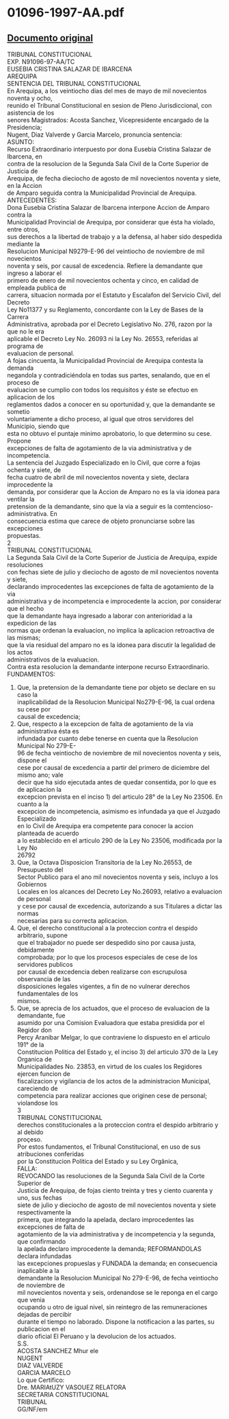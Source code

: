 
01096-1997-AA.pdf
=================
  
[Documento original](https://tc.gob.pe/jurisprudencia/1998/01096-1997-AA.pdf)  
---  
TRIBUNAL CONSTITUCIONAL  
EXP. N91096-97-AA/TC  
EUSEBIA CRISTINA SALAZAR DE IBARCENA  
AREQUIPA  
SENTENCIA DEL TRIBUNAL CONSTITUCIONAL  
En Arequipa, a los veintiocho dias del mes de mayo de mil novecientos noventa y ocho,  
reunido el Tribunal Constitucional en sesion de Pleno Jurisdiccional, con asistencia de los  
senores Magistrados: Acosta Sanchez, Vicepresidente encargado de la Presidencia;  
Nugent, Diaz Valverde y Garcia Marcelo, pronuncia sentencia:  
ASUNTO:  
Recurso Extraordinario interpuesto por dona Eusebia Cristina Salazar de Ibarcena, en  
contra de la resolucion de la Segunda Sala Civil de la Corte Superior de Justicia de  
Arequipa, de fecha dieciocho de agosto de mil novecientos noventa y siete, en la Accion  
de Amparo seguida contra la Municipalidad Provincial de Arequipa.  
ANTECEDENTES:  
Dona Eusebia Cristina Salazar de Ibarcena interpone Accion de Amparo contra la  
Municipalidad Provincial de Arequipa, por considerar que ésta ha violado, entre otros,  
sus derechos a la libertad de trabajo y a la defensa, al haber sido despedida mediante la  
Resolucion Municipal N9279-E-96 del veintiocho de noviembre de mil novecientos  
noventa y seis, por causal de excedencia. Refiere la demandante que ingreso a laborar el  
primero de enero de mil novecientos ochenta y cinco, en calidad de empleada publica de  
carrera, situacion normada por el Estatuto y Escalafon del Servicio Civil, del Decreto  
Ley No11377 y su Reglamento, concordante con la Ley de Bases de la Carrera  
Administrativa, aprobada por el Decreto Legislativo No. 276, razon por la que no le era  
aplicable el Decreto Ley No. 26093 ni la Ley No. 26553, referidas al programa de  
evaluacion de personal.  
A fojas cincuenta, la Municipalidad Provincial de Arequipa contesta la demanda  
negandola y contradiciéndola en todas sus partes, senalando, que en el proceso de  
evaluacion se cumplio con todos los requisitos y éste se efectuo en aplicacion de los  
reglamentos dados a conocer en su oportunidad y, que la demandante se sometio  
voluntariamente a dicho proceso, al igual que otros servidores del Municipio, siendo que  
esta no obtuvo el puntaje minimo aprobatorio, lo que determino su cese. Propone  
excepciones de falta de agotamiento de la via administrativa y de incompetencia.  
La sentencia del Juzgado Especializado en lo Civil, que corre a fojas ochenta y siete, de  
fecha cuatro de abril de mil novecientos noventa y siete, declara improcedente la  
demanda, por considerar que la Accion de Amparo no es la via idonea para ventilar la  
pretension de la demandante, sino que la via a seguir es la comtencioso-administrativa. En  
consecuencia estima que carece de objeto pronunciarse sobre las excepciones  
propuestas.  
2  
TRIBUNAL CONSTITUCIONAL  
La Segunda Sala Civil de la Corte Superior de Justicia de Arequipa, expide resoluciones  
con fechas siete de julio y dieciocho de agosto de mil novecientos noventa y siete,  
declarando improcedentes las excepciones de falta de agotamiento de la via  
administrativa y de incompetencia e improcedente la accion, por considerar que el hecho  
que la demandante haya ingresado a laborar con anterioridad a la expedicion de las  
normas que ordenan la evaluacion, no implica la aplicacion retroactiva de las mismas;  
que la via residual del amparo no es la idonea para discutir la legalidad de los actos  
administrativos de la evaluacion.  
Contra esta resolucion la demandante interpone recurso Extraordinario.  
FUNDAMENTOS:  
1. Que, la pretension de la demandante tiene por objeto se declare en su caso la  
inaplicabilidad de la Resolucion Municipal No279-E-96, la cual ordena su cese por  
causal de excedencia;  
2. Que, respecto a la excepcion de falta de agotamiento de la via administrativa ésta es  
infundada por cuanto debe tenerse en cuenta que la Resolucion Municipal No 279-E-  
96 de fecha veintiocho de noviembre de mil novecientos noventa y seis, dispone el  
cese por causal de excedencia a partir del primero de diciembre del mismo ano; vale  
decir que ha sido ejecutada antes de quedar consentida, por lo que es de aplicacion la  
excepcion prevista en el inciso 1) del articulo 28° de la Ley No 23506. En cuanto a la  
excepcion de incompetencia, asimismo es infundada ya que el Juzgado Especializado  
en lo Civil de Arequipa era competente para conocer la accion planteada de acuerdo  
a lo establecido en el articulo 290 de la Ley No 23506, modificada por la Ley No  
26792  
3. Que, la Octava Disposicion Transitoria de la Ley No.26553, de Presupuesto del  
Sector Publico para el ano mil novecientos noventa y seis, incluyo a los Gobiernos  
Locales en los alcances del Decreto Ley No.26093, relativo a evaluacion de personal  
y cese por causal de excedencia, autorizando a sus Titulares a dictar las normas  
necesarias para su correcta aplicacion.  
4. Que, el derecho constitucional a la proteccion contra el despido arbitrario, supone  
que el trabajador no puede ser despedido sino por causa justa, debidamente  
comprobada; por lo que los procesos especiales de cese de los servidores publicos  
por causal de excedencia deben realizarse con escrupulosa observancia de las  
disposiciones legales vigentes, a fin de no vulnerar derechos fundamentales de los  
mismos.  
5. Que, se aprecia de los actuados, que el proceso de evaluacion de la demandante, fue  
asumido por una Comision Evaluadora que estaba presidida por el Regidor don  
Percy Aranibar Melgar, lo que contraviene lo dispuesto en el articulo 191° de la  
Constitucion Politica del Estado y, el inciso 3) del articulo 370 de la Ley Organica de  
Municipalidades No. 23853, en virtud de los cuales los Regidores ejercen funcion de  
fiscalizacion y vigilancia de los actos de la administracion Municipal, careciendo de  
competencia para realizar acciones que originen cese de personal; violandose los  
3  
TRIBUNAL CONSTITUCIONAL  
derechos constitucionales a la proteccion contra el despido arbitrario y al debido  
proçeso.  
Por estos fundamentos, el Tribunal Constitucional, en uso de sus atribuciones conferidas  
por la Constitucion Politica del Estado y su Ley Orgânica,  
FALLA:  
REVOCANDO las resoluciones de la Segunda Sala Civil de la Corte Superior de  
Justicia de Arequipa, de fojas ciento treinta y tres y ciento cuarenta y uno, sus fechas  
siete de julio y dieciocho de agosto de mil novecientos noventa y siete respectivamente la  
primera, que integrando la apelada, declaro improcedentes las excepciones de falta de  
agotamiento de la via administrativa y de incompetencia y la segunda, que confirmando  
la apelada declaro improcedente la demanda; REFORMANDOLAS declara infundadas  
las excepciones propueslas y FUNDADA la demanda; en consecuencia inaplicable a la  
demandante la Resolucion Municipal No 279-E-96, de fecha veintiocho de noviembre de  
mil novecientos noventa y seis, ordenandose se le reponga en el cargo que venia  
ocupando u otro de igual nivel, sin reintegro de las remuneraciones dejadas de percibir  
durante el tiempo no laborado. Dispone la notificacion a las partes, su publicacion en el  
diario oficial El Peruano y la devolucion de los actuados.  
S.S.  
ACOSTA SANCHEZ Mhur ele  
NUGENT  
DIAZ VALVERDE  
GARCIA MARCELO  
Lo que Certifico:  
Dre. MARIAtUZY VASOUEZ RELATORA  
SECRETARIA CONSTITUCIONAL  
TRIBUNAL  
GG/NF/em